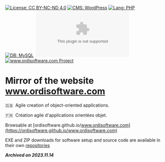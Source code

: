 [![License: CC BY-NC-ND 4.0](https://img.shields.io/badge/license-CC_BY--NC--ND_4.0-seagreen.svg)](https://creativecommons.org/licenses/by-nc-nd/4.0/)
[![CMS: WordPress](https://img.shields.io/badge/WordPress-%23117AC9.svg?label=cms)](https://wordpress.org)
[![Lang: PHP](https://img.shields.io/badge/PHP-%23777BB4.svg?label=lang)](https://www.php.net/)&nbsp;
[![DB: MySQL](https://img.shields.io/badge/MySQL-%2300758F.svg?label=db)](https://www.mysql.com)&nbsp;
[![GitHub repo size](https://img.shields.io/github/repo-size/ordisoftware/www.ordisoftware.com)](#)&nbsp;<br/>
[![www.ordisoftware.com Project](https://img.shields.io/badge/-www.ordisoftware.com%20Project-355F90?logo=WordPress&logoColor=white)](https://www.ordisoftware.com)&nbsp;

# Mirror of the website www.ordisoftware.com

:gb:&nbsp;&nbsp;Agile creation of object-oriented applications.

:fr:&nbsp;&nbsp;Création agile d'applications orientées objet.

Browsable at [ordisoftware.github.io/www.ordisoftware.com](https://ordisoftware.github.io/www.ordisoftware.com)

EXE and ZIP downloads for software setup and source code are available in their own [repositories](https://github.com/Ordisoftware?tab=repositories)

***Archived on 2023.11.14***